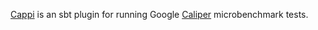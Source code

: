 [Cappi](https://github.com/softprops/cappi#readme) is an sbt plugin for running Google [Caliper](https://code.google.com/p/caliper/) microbenchmark tests.
